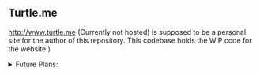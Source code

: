 ## Turtle.me
http://www.turtle.me (Currently not hosted) is supposed to be a personal site for the author of this repository.
This codebase holds the WIP code for the website:)

<details>
  <summary>Future Plans:</summary>
  
  ## STAGE I:

  Light AND Dark mode, choice saved in cookies

  <b>Page Routes- </b>

  / => redirects to /blog

  /blog => Blog feed
  /blog/:postid: => Specifc post

  /admin => Admin page, login required, creds stored in env vars
  /admin/createPost => For posting a post

  /newsletter => newsletter signups (optouts will be in newsletters themselves)

  /tutles => Easter egg maybe
  Simple 404 page

  <b>API Routes- /techtutle will be the root API route </b>

  /newsletter/signup(String: Email) => Add email to newsletter mailing list
  /newsletter/signout(String: Email) => Remove email from newsletter mailing list

  /blog() => List of IDs of Recent posts.
  /post(Array of IDs) => Full post information.

  /admin/createPost(Object: Data) => Self Explanatory
  /admin/verify(String: Password) => admin login


  ## STAGE II:

  Ads in sidebar?

  <b>Page Routes-</b>

  / => Bootiful Landing Page (change)
  /sheetmusic => Sheet music catalogue
  /sheetmusic/:sheetid: => Particular sheet music
  /admin/addSheet => For Uploading Sheet

  <b>API routes</b>

  /sheetmusiclist() => List of IDs of Sheet Music.
  /sheetmusic(Array of IDs) => Sheet Music data 

  ## STAGE III

  Auth
    
</details>